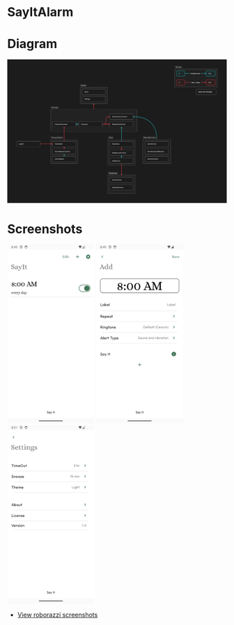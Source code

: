 # SayItAlarm

# Diagram 
[<img src="/docs/images/say-it-alarm-architecture.png">](
https://github.com/a-cyborg/SayItAlarm/blob/main/screenshots/say-it-alarm-architecture.png)

# Screenshots
[<img src="/docs/images/list-screen-eng.png" width="200" alt="list-screen">](
    https://github.com/a-cyborg/SayItAlarm/blob/main/screenshots/list-screen-eng.png)
[<img src="/docs/images/add-screen-eng.png" width="200" alt="add-screen">](
    https://github.com/a-cyborg/SayItAlarm/blob/main/screenshots/add-screen-eng.png)
[<img src="/docs/images/settings-screen-eng.png" width="200" alt="settings-screen">](
    https://github.com/a-cyborg/SayItAlarm/blob/main/screenshots/settings-screen-eng.png)
- [View roborazzi screenshots](design-system/src/test/snapshots/roborazzi/images/)